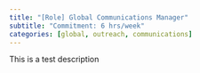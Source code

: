 ```yaml
---
title: "[Role] Global Communications Manager"
subtitle: "Commitment: 6 hrs/week"
categories: [global, outreach, communications]
---
```


This is a test description